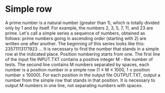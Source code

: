 # Simple row
A prime number is a natural number (greater than 1), which is totally divided only by 1 and by itself. For example, the numbers 2, 3, 5, 7, 11, and 23 are prime. Let's call a simple series a sequence of numbers, obtained as follows: prime numbers going in ascending order (starting with 2) are written one after another. The beginning of this series looks like this: 23571113171923 ... It is necessary to find the number that stands in a simple row at the indicated place. Position numbering starts from one.
The first line of the input file INPUT.TXT contains a positive integer M - the number of tests. The second line contains M numbers separated by spaces, each number is a position number in a simple row (1 ≤ M ≤ 1000, 1 ≤ position number ≤ 10000).
For each position in the output file OUTPUT.TXT, output a number from the simple row that stands in that position. It is necessary to output M numbers in one line, not separating numbers with spaces.
